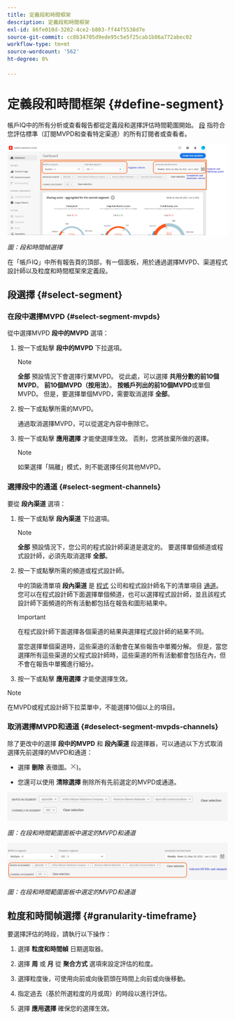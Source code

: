 ```yaml
---
title: 定義段和時間框架
description: 定義段和時間框架
exl-id: 86fe010d-3202-4ce2-b803-ff44f5538d7e
source-git-commit: cc8b34705d9ede95c5e5f25cab1b86a772abec02
workflow-type: tm+mt
source-wordcount: '562'
ht-degree: 0%

---
```


# 定義段和時間框架 {#define-segment}

帳戶IQ中的所有分析或查看報告都從定義段和選擇評估時間範圍開始。 [段](/help/AccountIQ/product-concepts.md#segmet-def) 指符合您評估標準（訂閱MVPD和查看特定渠道）的所有訂閱者或查看者。

![](assets/segment-panel.png)

*圖：段和時間幀選擇*

在「帳戶IQ」中所有報告頁的頂部，有一個面板，用於通過選擇MVPD、渠道程式設計師以及粒度和時間框架來定義段。

## 段選擇 {#select-segment}

### 在段中選擇MVPD {#select-segment-mvpds}

從中選擇MVPD **段中的MVPD** 選項：

1. 按一下或點擊 **段中的MVPD** 下拉選項。

   >[!NOTE]
   >
   >**全部** 預設情況下會選擇行業MVPD。 從此處，可以選擇 **共用分數的前10個MVPD**。 **前10個MVPD（按用法）**。 **按帳戶列出的前10個MVPD**&#x200B;或單個MVPD。 但是，要選擇單個MVPD，需要取消選擇 **全部**。

1. 按一下或點擊所需的MVPD。

   通過取消選擇MVPD，可以從選定內容中刪除它。

1. 按一下或點擊 **應用選擇** 才能使選擇生效。 否則，您將放棄所做的選擇。

   >[!NOTE]
   >
   >如果選擇「隔離」模式，則不能選擇任何其他MVPD。

### 選擇段中的通道 {#select-segment-channels}

要從 **段內渠道** 選項：

1. 按一下或點擊 **段內渠道** 下拉選項。

   >[!NOTE]
   >
   >**全部** 預設情況下，您公司的程式設計師渠道是選定的。 要選擇單個頻道或程式設計師，必須先取消選擇 **全部**。

1. 按一下或點擊所需的頻道或程式設計師。

   中的頂級清單項 **段內渠道** 是 [程式](/help/AccountIQ/product-concepts.md#programmer-def) 公司和程式設計師名下的清單項目 [通道](/help/AccountIQ/product-concepts.md#channel-def)。 您可以在程式設計師下面選擇單個頻道，也可以選擇程式設計師，並且該程式設計師下面頻道的所有活動都包括在報告和圖形結果中。

   <!--![](assets/programmer-channels.png)
   *Figure: Programmers and channels listed in channels selector*-->

   >[!IMPORTANT]
   >
   >在程式設計師下面選擇各個渠道的結果與選擇程式設計師的結果不同。
   >
   >
   >當您選擇單個渠道時，這些渠道的活動會在某些報告中單獨分解。 但是，當您選擇所有這些渠道的父程式設計師時，這些渠道的所有活動都會包括在內，但不會在報告中單獨進行細分。

1. 按一下或點擊 **應用選擇** 才能使選擇生效。

>[!NOTE]
>
>在MVPD或程式設計師下拉菜單中，不能選擇10個以上的項目。

### 取消選擇MVPD和通道 {#deselect-segment-mvpds-channels}

除了更改中的選擇 **段中的MVPD** 和 **段內渠道** 段選擇器，可以通過以下方式取消選擇先前選擇的MVPD和通道：

* 選擇 **刪除** 表徵圖。![刪除表徵圖](assets/remove-icon.png))。

* 您還可以使用 **清除選擇** 刪除所有先前選定的MVPD或通道。

![](assets/segment-panel-selection1.png)

*圖：在段和時間範圍面板中選定的MVPD和通道*

![](assets/segment-panel-selection.png)

*圖：在段和時間範圍面板中選定的MVPD和通道*

## 粒度和時間幀選擇 {#granularity-timeframe}

要選擇評估的時段，請執行以下操作：

1. 選擇 **粒度和時間幀** 日期選取器。

1. 選擇 **周** 或 **月** 從 **聚合方式** 選項來設定評估的粒度。

   <!--![](assets/granularity-timeframe-weekwise.png)   *Figure: Date picker to select Granularity and time frame*-->

1. 選擇粒度後，可使用向前或向後箭頭在時間上向前或向後移動。

1. 指定過去（基於所選粒度的月或周）的時段以進行評估。

1. 選擇 **應用選擇** 確保您的選擇生效。
